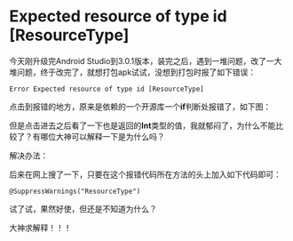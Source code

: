 
# Expected resource of type id [ResourceType]

今天刚升级完Android Studio到3.0.1版本，装完之后，遇到一堆问题，改了一大堆问题，终于改完了，就想打包apk试试，没想到打包时报了如下错误：

```Error Expected resource of type id [ResourceType]```

点击到报错的地方，原来是依赖的一个开源库一个**if**判断处报错了，如下图：

但是点击进去之后看了一下也是返回的**Int**类型的值，我就郁闷了，为什么不能比较了？有哪位大神可以解释一下是为什么吗？

解决办法：

后来在网上搜了一下，只要在这个报错代码所在方法的头上加入如下代码即可：

```@SuppressWarnings("ResourceType")```

试了试，果然好使，但还是不知道为什么？

大神求解释！！！